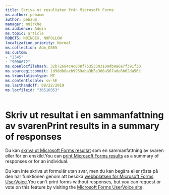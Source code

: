 ```yaml
---
title: Skriva ut resultaten från Microsoft Forms
ms.author: pebaum
author: pebaum
manager: mnirkhe
ms.audience: Admin
ms.topic: article
ROBOTS: NOINDEX, NOFOLLOW
localization_priority: Normal
ms.collection: Adm_O365
ms.custom:
- "2545"
- "9000672"
ms.openlocfilehash: 32b72684c4c838f75353303109db8a6a7f391f30
ms.sourcegitcommit: 1d98db8acb9959aba3b5e308a567ade6b62da56c
ms.translationtype: MT
ms.contentlocale: sv-SE
ms.lasthandoff: 08/22/2019
ms.locfileid: "36510353"
---
```

# <a name="print-results-in-a-summary-of-responses"></a><span data-ttu-id="b3bbf-102">Skriv ut resultat i en sammanfattning av svaren</span><span class="sxs-lookup"><span data-stu-id="b3bbf-102">Print results in a summary of responses</span></span>

<span data-ttu-id="b3bbf-103">Du kan [skriva ut Microsoft Forms resultat](https://support.office.com/article/print-a-form-22100b98-ba3c-41c1-9513-f76caca664fc) som en sammanfattning av svaren eller för en enskild.</span><span class="sxs-lookup"><span data-stu-id="b3bbf-103">You can [print Microsoft Forms results](https://support.office.com/article/print-a-form-22100b98-ba3c-41c1-9513-f76caca664fc) as a summary of responses or for an individual.</span></span> 

<span data-ttu-id="b3bbf-104">Du kan inte skriva ut formulär utan svar, men du kan begära eller rösta på den här funktionen genom att besöka [webbplatsen för Microsoft Forms UserVoice](https://microsoftforms.uservoice.com/forums/386451-welcome-to-microsoft-forms-suggestion-box).</span><span class="sxs-lookup"><span data-stu-id="b3bbf-104">You can't print forms without responses, but you can request or vote on this feature by visiting the [Microsoft Forms UserVoice site](https://microsoftforms.uservoice.com/forums/386451-welcome-to-microsoft-forms-suggestion-box).</span></span>

